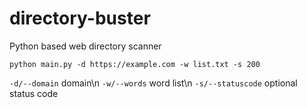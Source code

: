 # directory-buster
Python based web directory scanner
```
python main.py -d https://example.com -w list.txt -s 200
```
`-d/--domain` domain\n
`-w/--words` word list\n
`-s/--statuscode` optional status code
